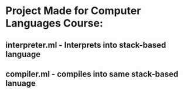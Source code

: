 # Project Made for Computer Languages Course:


## interpreter.ml - Interprets into stack-based language

## compiler.ml - compiles into same stack-based lanuage
